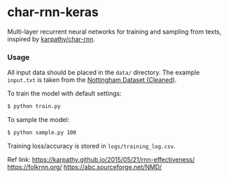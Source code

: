 # char-rnn-keras

Multi-layer recurrent neural networks for training and sampling from texts, inspired by [karpathy/char-rnn](https://github.com/karpathy/char-rnn).


### Usage

All input data should be placed in the `data/` directory. The example `input.txt` is taken from the [Nottingham Dataset (Cleaned)](https://github.com/jukedeck/nottingham-dataset).

To train the model with default settings:
```bash
$ python train.py
```

To sample the model:
```bash
$ python sample.py 100
```

Training loss/accuracy is stored in `logs/training_log.csv`.

Ref link:
https://karpathy.github.io/2015/05/21/rnn-effectiveness/
https://folkrnn.org/
https://abc.sourceforge.net/NMD/

